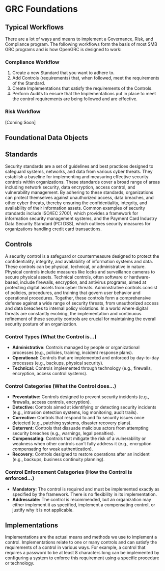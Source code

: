# GRC Foundations

## Typical Workflows
There are a lot of ways and means to implement a Governance, Risk, and Compliance program. The following workflows form the basis of most SMB GRC programs and is how OpenGRC is designed to work:

### Compliance Workflow
1. Create a new Standard that you want to adhere to.
2. Add Controls (requirements) that, when followed, meet the requirements of the Standard.
3. Create Implementations that satisfy the requirements of the Controls.
4. Perform Audits to ensure that the Implementations put in place to meet the control requirements are being followed and are effective.

### Risk Workflow
[Coming Soon]


## Foundational Data Objects

## Standards
Security standards are a set of guidelines and best practices designed to safeguard systems, networks, and data from various cyber threats. They establish a baseline for implementing and measuring effective security controls within organizations. These standards cover a broad range of areas including network security, data encryption, access control, and vulnerability management. By adhering to these standards, organizations can protect themselves against unauthorized access, data breaches, and other cyber threats, thereby ensuring the confidentiality, integrity, and availability of their information assets. Common examples of security standards include ISO/IEC 27001, which provides a framework for information security management systems, and the Payment Card Industry Data Security Standard (PCI DSS), which outlines security measures for organizations handling credit card transactions.


## Controls
A security control is a safeguard or countermeasure designed to protect the confidentiality, integrity, and availability of information systems and data. These controls can be physical, technical, or administrative in nature. Physical controls include measures like locks and surveillance cameras to secure physical assets. Technical controls, often software or hardware-based, include firewalls, encryption, and antivirus programs, aimed at protecting digital assets from cyber threats. Administrative controls consist of policies, procedures, and training that govern user behavior and operational procedures. Together, these controls form a comprehensive defense against a wide range of security threats, from unauthorized access and data breaches to internal policy violations. In a world where digital threats are constantly evolving, the implementation and continuous refinement of these security controls are crucial for maintaining the overall security posture of an organization.

### Control Types (What the Control is...)
* **Administrative:** Controls managed by people or organizational processes (e.g., policies, training, incident response plans).
* **Operational:** Controls that are implemented and enforced by day-to-day processes (e.g., backups, physical security).
* **Technical:** Controls implemented through technology (e.g., firewalls, encryption, access control systems).

### Control Categories (What the Control does...)
* **Preventative:** Controls designed to prevent security incidents (e.g., firewalls, access controls, encryption).
* **Detective:** Controls aimed at identifying or detecting security incidents (e.g., intrusion detection systems, log monitoring, audit trails).
* **Corrective:** Controls that respond to and fix security issues once detected (e.g., patching systems, disaster recovery plans).
* **Deterrent:** Controls that dissuade malicious actors from attempting security breaches (e.g., warnings, legal penalties).
* **Compensating:** Controls that mitigate the risk of a vulnerability or weakness when other controls can't fully address it (e.g., encryption compensating for weak authentication).
* **Recovery:** Controls designed to restore operations after an incident (e.g., backups, business continuity planning).


### Control Enforcement Categories (How the Control is enforced...)
* **Mandatory:** The control is required and must be implemented exactly as specified by the framework. There is no flexibility in its implementation.
* **Addressable:** The control is recommended, but an organization may either implement it as specified, implement a compensating control, or justify why it is not applicable.

## Implementations
Implementations are the actual means and methods we use to implement a control. Implementations relate to one or many controls and can satisfy the requirements of a control in various ways. For example, a control that requires a password to be at least 8 characters long can be implemented by configuring a system to enforce this requirement using a specific procedure or technology.
